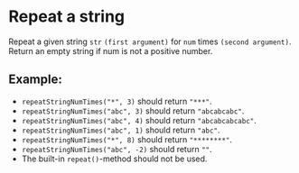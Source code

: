 # Repeat a string

Repeat a given string `str` `(first argument)` for `num` times `(second argument)`.
Return an empty string if num is not a positive number.

## Example:

-   `repeatStringNumTimes("*", 3)` should return `"***"`.
-   `repeatStringNumTimes("abc", 3)` should return `"abcabcabc"`.
-   `repeatStringNumTimes("abc", 4)` should return `"abcabcabcabc"`.
-   `repeatStringNumTimes("abc", 1)` should return `"abc"`.
-   `repeatStringNumTimes("*", 8)` should return `"********"`.
-   `repeatStringNumTimes("abc", -2)` should return `""`.
-   The built-in `repeat()`-method should not be used.
